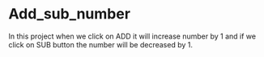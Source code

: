 # Add_sub_number
In this project when we click on ADD it will increase number by 1 and if we click on SUB button the number will be decreased by 1.
